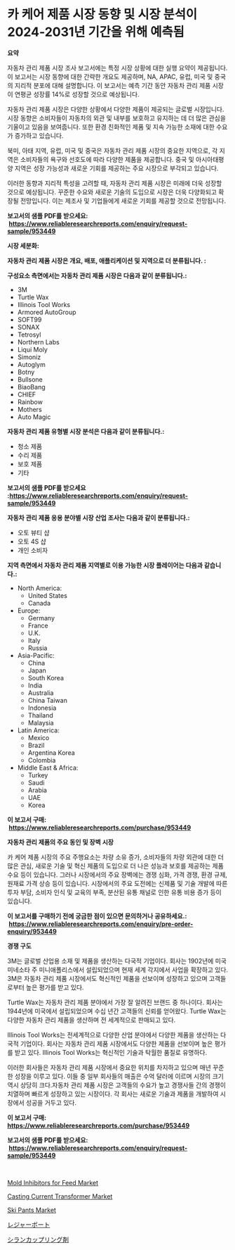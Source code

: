 <p><h1>카 케어 제품 시장 동향 및 시장 분석이 2024-2031년 기간을 위해 예측됨</h1></p><p><strong>요약</strong></p>
<p><p>자동차 관리 제품 시장 조사 보고서에는 특정 시장 상황에 대한 실행 요약이 제공됩니다. 이 보고서는 시장 동향에 대한 간략한 개요도 제공하며, NA, APAC, 유럽, 미국 및 중국의 지리적 분포에 대해 설명합니다. 이 보고서는 예측 기간 동안 자동차 관리 제품 시장이 연평균 성장률 14%로 성장할 것으로 예상됩니다.</p><p>자동차 관리 제품 시장은 다양한 상황에서 다양한 제품이 제공되는 글로벌 시장입니다. 시장 동향은 소비자들이 자동차의 외관 및 내부를 보호하고 유지하는 데 더 많은 관심을 기울이고 있음을 보여줍니다. 또한 환경 친화적인 제품 및 지속 가능한 소재에 대한 수요가 증가하고 있습니다.</p><p>북미, 아태 지역, 유럽, 미국 및 중국은 자동차 관리 제품 시장의 중요한 지역으로, 각 지역은 소비자들의 욕구와 선호도에 따라 다양한 제품을 제공합니다. 중국 및 아시아태평양 지역은 성장 가능성과 새로운 기회를 제공하는 주요 시장으로 부각되고 있습니다.</p><p>이러한 동향과 지리적 특성을 고려할 때, 자동차 관리 제품 시장은 미래에 더욱 성장할 것으로 예상됩니다. 꾸준한 수요와 새로운 기술의 도입으로 시장은 더욱 다양화되고 확장될 전망입니다. 이는 제조사 및 기업들에게 새로운 기회를 제공할 것으로 전망됩니다.</p></p>
<p><strong>보고서의 샘플 PDF를 받으세요: &nbsp;<a href="https://www.reliableresearchreports.com/enquiry/request-sample/953449">https://www.reliableresearchreports.com/enquiry/request-sample/953449</a></strong></p>
<p><strong>시장 세분화:</strong></p>
<p><strong> 자동차 관리 제품 시장은 개요, 배포, 애플리케이션 및 지역으로 더 분류됩니다. :</strong></p>
<p><strong>구성요소 측면에서는 자동차 관리 제품 시장은 다음과 같이 분류됩니다.:</strong></p>
<p><ul><li>3M</li><li>Turtle Wax</li><li>Illinois Tool Works</li><li>Armored AutoGroup</li><li>SOFT99</li><li>SONAX</li><li>Tetrosyl</li><li>Northern Labs</li><li>Liqui Moly</li><li>Simoniz</li><li>Autoglym</li><li>Botny</li><li>Bullsone</li><li>BiaoBang</li><li>CHIEF</li><li>Rainbow</li><li>Mothers</li><li>Auto Magic</li></ul></p>
<p><strong> 자동차 관리 제품 유형별 시장 분석은 다음과 같이 분류됩니다.:</strong></p>
<p><ul><li>청소 제품</li><li>수리 제품</li><li>보호 제품</li><li>기타</li></ul></p>
<p><strong>보고서의 샘플 PDF를 받으세요 :<a href="https://www.reliableresearchreports.com/enquiry/request-sample/953449">https://www.reliableresearchreports.com/enquiry/request-sample/953449</a></strong></p>
<p><strong> 자동차 관리 제품 응용 분야별 시장 산업 조사는 다음과 같이 분류됩니다.:</strong></p>
<p><ul><li>오토 뷰티 샵</li><li>오토 4S 샵</li><li>개인 소비자</li></ul></p>
<p><strong>지역 측면에서 자동차 관리 제품 지역별로 이용 가능한 시장 플레이어는 다음과 같습니다.:</strong></p>
<p><ul>
    <li>
        North America:
        <ul>
            <li>United States</li>
            <li>Canada</li>
        </ul>
    </li>
    <li>
        Europe:
        <ul>
            <li>Germany</li>
            <li>France</li>
            <li>U.K.</li>
            <li>Italy</li>
            <li>Russia</li>
        </ul>
    </li>
    <li>
        Asia-Pacific:
        <ul>
            <li>China</li>
            <li>Japan</li>
            <li>South Korea</li>
            <li>India</li>
            <li>Australia</li>
            <li>China Taiwan</li>
            <li>Indonesia</li>
            <li>Thailand</li>
            <li>Malaysia</li>
        </ul>
    </li>
    <li>
        Latin America:
        <ul>
            <li>Mexico</li>
            <li>Brazil</li>
            <li>Argentina Korea</li>
            <li>Colombia</li>
        </ul>
    </li>
    <li>
        Middle East & Africa:
        <ul>
            <li>Turkey</li>
            <li>Saudi</li>
            <li>Arabia</li>
            <li>UAE</li>
            <li>Korea</li>
        </ul>
    </li>
    </ul></p>
<p><strong>이 보고서 구매: &nbsp;<a href="https://www.reliableresearchreports.com/purchase/953449">https://www.reliableresearchreports.com/purchase/953449</a></strong></p>
<p><strong>자동차 관리 제품의 주요 동인 및 장벽 시장</strong></p>
<p><p>카 케어 제품 시장의 주요 주행요소는 차량 소유 증가, 소비자들의 차량 외관에 대한 더 많은 관심, 새로운 기술 및 혁신 제품의 도입으로 더 나은 성능과 보호를 제공하는 제품 수요 등이 있습니다. 그러나 시장에서의 주요 장벽에는 경쟁 심화, 가격 경쟁, 환경 규제, 원재료 가격 상승 등이 있습니다. 시장에서의 주요 도전에는 신제품 및 기술 개발에 따른 투자 부담, 소비자 인식 및 교육의 부족, 분산된 유통 채널로 인한 유통 비용 증가 등이 있습니다.</p></p>
<p><strong>이 보고서를 구매하기 전에 궁금한 점이 있으면 문의하거나 공유하세요.: &nbsp;<a href="https://www.reliableresearchreports.com/enquiry/pre-order-enquiry/953449">https://www.reliableresearchreports.com/enquiry/pre-order-enquiry/953449</a></strong></p>
<p><strong>경쟁 구도</strong></p>
<p><p>3M는 글로벌 산업용 소재 및 제품을 생산하는 다국적 기업이다. 회사는 1902년에 미국 미네소타 주 미니애폴리스에서 설립되었으며 현재 세계 각지에서 사업을 확장하고 있다. 3M은 자동차 관리 제품 시장에서도 혁신적인 제품을 선보이며 성장하고 있으며 고객들로부터 높은 평가를 받고 있다.</p><p>Turtle Wax는 자동차 관리 제품 분야에서 가장 잘 알려진 브랜드 중 하나이다. 회사는 1944년에 미국에서 설립되었으며 수십 년간 고객들의 신뢰를 얻어왔다. Turtle Wax는 다양한 자동차 관리 제품을 생산하며 전 세계적으로 판매되고 있다.</p><p>Illinois Tool Works는 전세계적으로 다양한 산업 분야에서 다양한 제품을 생산하는 다국적 기업이다. 회사는 자동차 관리 제품 시장에서도 다양한 제품을 선보이며 높은 평가를 받고 있다. Illinois Tool Works는 혁신적인 기술과 탁월한 품질로 유명하다.</p><p>이러한 회사들은 자동차 관리 제품 시장에서 중요한 위치를 차지하고 있으며 매년 꾸준한 성장을 이루고 있다. 이들 중 일부 회사들의 매출은 수억 달러에 이르며 시장의 크기 역시 상당히 크다.자동차 관리 제품 시장은 고객들의 수요가 높고 경쟁사들 간의 경쟁이 치열하며 빠르게 성장하고 있는 시장이다. 각 회사는 새로운 기술과 제품을 개발하여 시장에서 성공을 거두고 있다.</p></p>
<p><strong>이 보고서 구매: &nbsp; <a href="https://www.reliableresearchreports.com/purchase/953449">https://www.reliableresearchreports.com/purchase/953449</a></strong></p>
<p><strong>보고서의 샘플 PDF를 받으세요: &nbsp;<a href="https://www.reliableresearchreports.com/enquiry/request-sample/953449">https://www.reliableresearchreports.com/enquiry/request-sample/953449</a></strong><strong></strong></p>
<p>&nbsp;</p>
<p><p><a href="https://github.com/Chiragrp22/Market-Research-Report-List-3/blob/main/mold-inhibitors-for-feed-market.md">Mold Inhibitors for Feed Market</a></p><p><a href="https://bubble-tree-ea4.notion.site/Casting-Current-Transformer-Market-Size-Reflecting-a-Forecast-Till-2031-Market-By-Type-By-Applicat-d550ef1bca00406fae9ac7560a17c36c">Casting Current Transformer Market</a></p><p><a href="https://view.publitas.com/reportprime-1/ski-pants-market-research-report-provides-critical-insights-that-can-help-shape-business-development-and-investment-strategies/">Ski Pants Market</a></p><p><a href="https://github.com/hwbcz413288296/Market-Research-Report-List-1/blob/main/7443982184768.md">レジャーボート</a></p><p><a href="https://github.com/efcvopdgkdx128/Market-Research-Report-List-1/blob/main/6141658184767.md">シランカップリング剤</a></p></p>